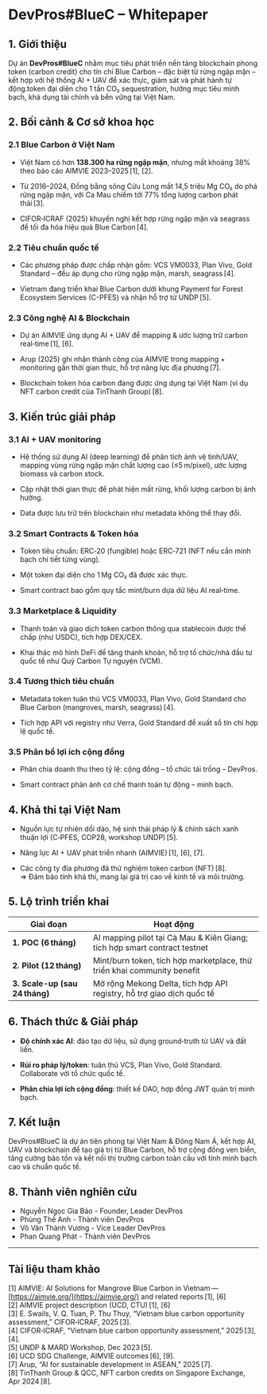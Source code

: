 # **DevPros\#BlueC – Whitepaper**

## **1\. Giới thiệu**

Dự án **DevPros\#BlueC** nhằm mục tiêu phát triển nền tảng blockchain phong token (carbon credit) cho tín chỉ Blue Carbon – đặc biệt từ rừng ngập mặn – kết hợp với hệ thống AI \+ UAV để xác thực, giám sát và phát hành tự động.token đại diện cho 1 tấn CO₂ sequestration, hướng mục tiêu minh bạch, khả dụng tài chính và bền vững tại Việt Nam.

## **2\. Bối cảnh & Cơ sở khoa học**

### **2.1 Blue Carbon ở Việt Nam**

* Việt Nam có hơn **138.300 ha rừng ngập mặn**, nhưng mất khoảng 38% theo báo cáo AIMVIE 2023–2025 \[1\], \[2\].

* Từ 2016–2024, Đồng bằng sông Cửu Long mất 14,5 triệu Mg CO₂ do phá rừng ngập mặn, với Ca Mau chiếm tới 77% tổng lượng carbon phát thải \[3\].

* CIFOR‑ICRAF (2025) khuyến nghị kết hợp rừng ngập mặn và seagrass để tối đa hóa hiệu quả Blue Carbon \[4\].

### **2.2 Tiêu chuẩn quốc tế**

* Các phương pháp được chấp nhận gồm: VCS VM0033, Plan Vivo, Gold Standard – đều áp dụng cho rừng ngập mặn, marsh, seagrass \[4\].

* Vietnam đang triển khai Blue Carbon dưới khung Payment for Forest Ecosystem Services (C-PFES) và nhận hỗ trợ từ UNDP \[5\].

### **2.3 Công nghệ AI & Blockchain**

* Dự án AIMVIE ứng dụng AI \+ UAV để mapping & ước lượng trữ carbon real‑time \[1\], \[6\].

* Arup (2025) ghi nhận thành công của AIMVIE trong mapping \+ monitoring gần thời gian thực, hỗ trợ năng lực địa phương \[7\].

* Blockchain token hóa carbon đang được ứng dụng tại Việt Nam (ví dụ NFT carbon credit của TinThanh Group) \[8\].

## **3\. Kiến trúc giải pháp**

### **3.1 AI \+ UAV monitoring**

* Hệ thống sử dụng AI (deep learning) để phân tích ảnh vệ tinh/UAV, mapping vùng rừng ngập mặn chất lượng cao (≤5 m/pixel), ước lượng biomass và carbon stock.

* Cập nhật thời gian thực để phát hiện mất rừng, khối lượng carbon bị ảnh hưởng.

* Data được lưu trữ trên blockchain như metadata không thể thay đổi.

### **3.2 Smart Contracts & Token hóa**

* Token tiêu chuẩn: ERC‑20 (fungible) hoặc ERC‑721 (NFT nếu cần minh bạch chi tiết từng vùng).

* Một token đại diện cho 1 Mg CO₂ đã được xác thực.

* Smart contract bao gồm quy tắc mint/burn dựa dữ liệu AI real‑time.

### **3.3 Marketplace & Liquidity**

* Thanh toán và giao dịch token carbon thông qua stablecoin được thế chấp (như USDC), tích hợp DEX/CEX.

* Khai thác mô hình DeFi để tăng thanh khoản, hỗ trợ tổ chức/nhà đầu tư quốc tế như Quỹ Carbon Tự nguyện (VCM).

### **3.4 Tương thích tiêu chuẩn**

* Metadata token tuân thủ VCS VM0033, Plan Vivo, Gold Standard cho Blue Carbon (mangroves, marsh, seagrass) \[4\].

* Tích hợp API với registry như Verra, Gold Standard để xuất sổ tín chỉ hợp lệ quốc tế.

### **3.5 Phân bổ lợi ích cộng đồng**

* Phân chia doanh thu theo tỷ lệ: cộng đồng – tổ chức tái trồng – DevPros.

* Smart contract phản ánh cơ chế thanh toán tự động – minh bạch.

## **4\. Khả thi tại Việt Nam**

* Nguồn lực tự nhiên dồi dào, hệ sinh thái pháp lý & chính sách xanh thuận lợi (C‑PFES, COP28, workshop UNDP) \[5\].

* Năng lực AI \+ UAV phát triển nhanh (AIMVIE) \[1\], \[6\], \[7\].

* Các công ty địa phương đã thử nghiệm token carbon (NFT) \[8\].  
   \=\> Đảm bảo tính khả thi, mang lại giá trị cao về kinh tế và môi trường.

## **5\. Lộ trình triển khai**

| Giai đoạn | Hoạt động |
| ----- | ----- |
| **1\. POC (6 tháng)** | AI mapping pilot tại Cà Mau & Kiên Giang; tích hợp smart contract testnet |
| **2\. Pilot (12 tháng)** | Mint/burn token, tích hợp marketplace, thử triển khai community benefit |
| **3\. Scale-up (sau 24 tháng)** | Mở rộng Mekong Delta, tích hợp API registry, hỗ trợ giao dịch quốc tế |

## **6\. Thách thức & Giải pháp**

* **Độ chính xác AI**: đào tạo dữ liệu, sử dụng ground‑truth từ UAV và đất liền.

* **Rủi ro pháp lý/token**: tuân thủ VCS, Plan Vivo, Gold Standard. Collaborate với tổ chức quốc tế.

* **Phân chia lợi ích cộng đồng**: thiết kế DAO, hợp đồng JWT quản trị minh bạch.

## **7\. Kết luận**

DevPros\#BlueC là dự án tiên phong tại Việt Nam & Đông Nam Á, kết hợp AI, UAV và blockchain để tạo giá trị từ Blue Carbon, hỗ trợ cộng đồng ven biển, tăng cường bảo tồn và kết nối thị trường carbon toàn cầu với tính minh bạch cao và chuẩn quốc tế.

## **8\. Thành viên nghiên cứu**

- Nguyễn Ngọc Gia Bảo \- Founder, Leader DevPros  
- Phùng Thế Anh \- Thành viên DevPros  
- Võ Văn Thành Vương \- Vice Leader DevPros  
- Phan Quang Phát \- Thành viên DevPros

---

## **Tài liệu tham khảo**

\[1\] AIMVIE: AI Solutions for Mangrove Blue Carbon in Vietnam — [https://aimvie.org/](https://aimvie.org/) and related reports \[1\], \[6\]  
 \[2\] AIMVIE project description (UCD, CTU) \[1\], \[6\]  
 \[3\] E. Swails, V. Q. Tuan, P. Thu Thuy, “Vietnam blue carbon opportunity assessment,” CIFOR‑ICRAF, 2025 \[3\].  
 \[4\] CIFOR‑ICRAF, “Vietnam blue carbon opportunity assessment,” 2025 \[3\], \[4\].  
 \[5\] UNDP & MARD Workshop, Dec 2023 \[5\].  
 \[6\] UCD SDG Challenge, AIMVIE outcomes \[6\], \[9\].  
 \[7\] Arup, “AI for sustainable development in ASEAN,” 2025 \[7\].  
 \[8\] TinThanh Group & QCC, NFT carbon credits on Singapore Exchange, Apr 2024 \[8\].